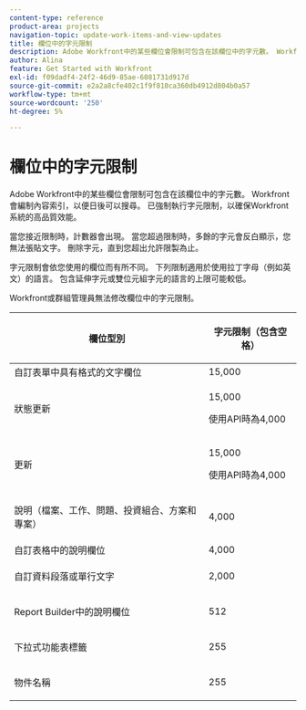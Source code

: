 ```yaml
---
content-type: reference
product-area: projects
navigation-topic: update-work-items-and-view-updates
title: 欄位中的字元限制
description: Adobe Workfront中的某些欄位會限制可包含在該欄位中的字元數。 Workfront會編制內容索引，以便日後可以搜尋。 已強制執行字元限制，以確保Workfront系統的高品質效能。
author: Alina
feature: Get Started with Workfront
exl-id: f09dadf4-24f2-46d9-85ae-6081731d917d
source-git-commit: e2a2a8cfe402c1f9f810ca360db4912d804b0a57
workflow-type: tm+mt
source-wordcount: '250'
ht-degree: 5%

---
```


# 欄位中的字元限制

Adobe Workfront中的某些欄位會限制可包含在該欄位中的字元數。 Workfront會編制內容索引，以便日後可以搜尋。 已強制執行字元限制，以確保Workfront系統的高品質效能。

當您接近限制時，計數器會出現。 當您超過限制時，多餘的字元會反白顯示，您無法張貼文字。 刪除字元，直到您超出允許限製為止。

字元限制會依您使用的欄位而有所不同。 下列限制適用於使用拉丁字母（例如英文）的語言。 包含延伸字元或雙位元組字元的語言的上限可能較低。

Workfront或群組管理員無法修改欄位中的字元限制。

<table style="table-layout:auto"> 
 <col> 
 <col> 
 <thead> 
  <tr> 
   <th> <p><strong>欄位型別</strong> </p> </th> 
   <th> <p><strong>字元限制（</strong><strong>包含空格）</strong> </p> </th> 
  </tr> 
 </thead> 
 <tbody> 
  <tr> 
   <td>自訂表單中具有格式的文字欄位</td> 
   <td>15,000</td> 
  </tr> 
  <tr> 
   <td> <p>狀態更新</p> </td> 
   <td> <p>15,000</p>
   <p> 使用API時為4,000</p> </td> 
  </tr> 
  <tr> 
   <td> <p>更新</p> </td> 
   <td> <p>15,000</p> 
   <p> 使用API時為4,000</p></td> 
  </tr> 
  <tr> 
   <td> <p>說明（檔案、工作、問題、投資組合、方案和專案）</p> </td> 
   <td> <p>4,000</p> </td> 
  </tr> 
  <tr> 
   <td>自訂表格中的說明欄位</td> 
   <td>4,000</td> 
  </tr> 
  <tr> 
   <td> <p>自訂資料段落或單行文字 </p> </td> 
   <td> <p>2,000</p> </td> 
  </tr> 
  <tr> 
   <td> <p>Report Builder中的說明欄位</p> </td> 
   <td> <p>512</p> </td> 
  </tr> 
  <tr> 
   <td> <p>下拉式功能表標籤</p> </td> 
   <td> <p>255</p> </td> 
  </tr> 
  <tr> 
   <td> <p>物件名稱</p> </td> 
   <td> <p>255</p> </td> 
  </tr> 
 </tbody> 
</table>
